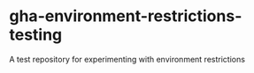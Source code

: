 # gha-environment-restrictions-testing
A test repository for experimenting with environment restrictions
